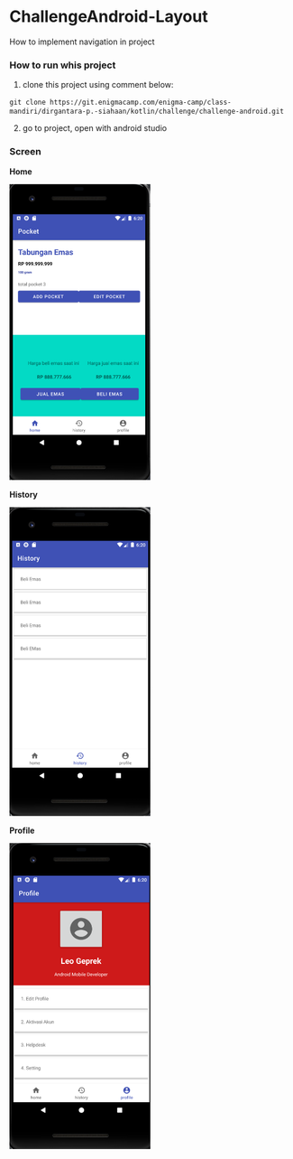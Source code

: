 # ChallengeAndroid-Layout
How to implement navigation in project

### How to run whis project
1. clone this project using comment below:
```clone
git clone https://git.enigmacamp.com/enigma-camp/class-mandiri/dirgantara-p.-siahaan/kotlin/challenge/challenge-android.git
```
2. go to project, open with android studio


### Screen
<p align="col">
    <p align="col"> 
    <p><strong>Home</p>
    <img src="/image-screen/nav-home.png" width="250" title="hover text">
    </p>
        <p align="col"> 
        <p><strong>History</p>
    <img src="/image-screen/nav-history.png" width="250" title="hover text">
    </p>
    <p align="col"> 
    <p><strong>Profile</p>
    <img src="/image-screen/nav-profile.png" width="250" title="hover text">
    </p>
</p>


